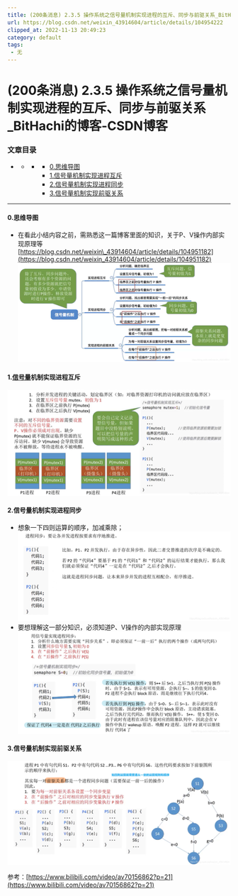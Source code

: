 ```yaml
---
title: (200条消息) 2.3.5 操作系统之信号量机制实现进程的互斥、同步与前驱关系_BitHachi的博客-CSDN博客
url: https://blog.csdn.net/weixin_43914604/article/details/104954222
clipped_at: 2022-11-13 20:49:23
category: default
tags: 
 - 无
---
```



# (200条消息) 2.3.5 操作系统之信号量机制实现进程的互斥、同步与前驱关系_BitHachi的博客-CSDN博客

### 文章目录

*   *   *   *   [0.思维导图](#0_3)
            *   [1.信号量机制实现进程互斥](#1_6)
            *   [2.信号量机制实现进程同步](#2_8)
            *   [3.信号量机制实现前驱关系](#3_13)

* * *

#### 0.思维导图

*   在看此小结内容之前，需熟悉这一篇博客里面的知识，关于P、V操作内部实现原理等[https://blog.csdn.net/weixin\_43914604/article/details/104951182](https://blog.csdn.net/weixin_43914604/article/details/104951182)  
    ![在这里插入图片描述](assets/1668343763-d904176015aff631977da4811d3aa955.png)

#### 1.[信号量](https://so.csdn.net/so/search?q=%E4%BF%A1%E5%8F%B7%E9%87%8F&spm=1001.2101.3001.7020)机制实现进程互斥

![在这里插入图片描述](assets/1668343763-8b25e2c254ffaddde1222b7aa93c437d.png)

#### 2.信号量机制实现进程同步

*   想象一下四则运算的顺序，加减乘除；  
    ![在这里插入图片描述](assets/1668343763-aeadd0a9c26ce53ffa2809ff00f49e82.png)
*   要想理解这一部分知识，必须知道P、V操作的内部实现原理  
    ![在这里插入图片描述](assets/1668343763-02bc9b6e96624e6898cf099a58873ae7.png)

#### 3.信号量机制实现前驱关系

![在这里插入图片描述](assets/1668343763-0d8e5038beee6e721849c0c02824ecea.png)

参考：[https://www.bilibili.com/video/av70156862?p=21](https://www.bilibili.com/video/av70156862?p=21)
